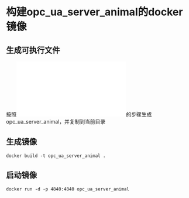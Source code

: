 # 构建opc_ua_server_animal的docker镜像

## 生成可执行文件
按照![opc_ua_server_animal](../README.md)的步骤生成opc_ua_server_animal，并复制到当前目录

## 生成镜像
```
docker build -t opc_ua_server_animal .
```

## 启动镜像
```
docker run -d -p 4840:4840 opc_ua_server_animal
```